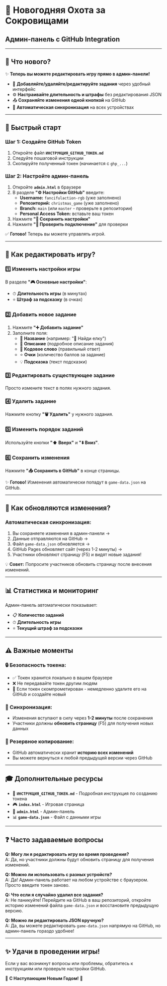 # 🎄 Новогодняя Охота за Сокровищами
## Админ-панель с GitHub Integration

---

## 🎯 Что нового?

✨ **Теперь вы можете редактировать игру прямо в админ-панели!**

- 📝 **Добавляйте/удаляйте/редактируйте задания** через удобный интерфейс
- ⚙️ **Настраивайте длительность и штрафы** без редактирования JSON
- 📤 **Сохраняйте изменения одной кнопкой** на GitHub
- 🔄 **Автоматическая синхронизация** на всех устройствах

---

## 🚀 Быстрый старт

### Шаг 1: Создайте GitHub Token

1. Откройте файл **`ИНСТРУКЦИЯ_GITHUB_TOKEN.md`**
2. Следуйте пошаговой инструкции
3. Скопируйте полученный токен (начинается с `ghp_...`)

### Шаг 2: Настройте админ-панель

1. Откройте **`admin.html`** в браузере
2. В разделе **"⚙️ Настройки GitHub"** введите:
   - **Username:** `fancifulaction-rgb` (уже заполнено)
   - **Репозиторий:** `christmas_game` (уже заполнено)
   - **Branch:** `main` (или `master` - проверьте в репозитории)
   - **Personal Access Token:** вставьте ваш токен
3. Нажмите **"💾 Сохранить настройки"**
4. Нажмите **"🔌 Проверить подключение"** для проверки

✅ **Готово!** Теперь вы можете управлять игрой.

---

## 📝 Как редактировать игру?

### 1️⃣ Изменить настройки игры

В разделе **"🎮 Основные настройки"**:
- ⏱ **Длительность игры** (в минутах)
- ⭐ **Штраф за подсказку** (в очках)

### 2️⃣ Добавить новое задание

1. Нажмите **"➕ Добавить задание"**
2. Заполните поля:
   - 🎯 **Название** (например: "🎄 Найди елку")
   - 📝 **Описание** (подробное описание задания)
   - 🔑 **Кодовое слово** (правильный ответ)
   - ⭐ **Очки** (количество баллов за задание)
   - 💡 **Подсказка** (текст подсказки)

### 3️⃣ Редактировать существующее задание

Просто измените текст в полях нужного задания.

### 4️⃣ Удалить задание

Нажмите кнопку **"🗑 Удалить"** у нужного задания.

### 5️⃣ Изменить порядок заданий

Используйте кнопки **"⬆️ Вверх"** и **"⬇️ Вниз"**.

### 6️⃣ Сохранить изменения

Нажмите **"📤 Сохранить в GitHub"** в конце страницы.

✨ **Готово!** Изменения автоматически попадут в `game-data.json` на GitHub.

---

## 🔄 Как обновляются изменения?

### Автоматическая синхронизация:

1. Вы сохраняете изменения в админ-панели →
2. Данные отправляются на GitHub →
3. Файл `game-data.json` обновляется →
4. GitHub Pages обновляет сайт (через 1-2 минуты) →
5. Участники обновляют страницу (F5) и видят новые задания!

💡 **Совет:** Попросите участников обновить страницу после внесения изменений.

---

## 📊 Статистика и мониторинг

Админ-панель автоматически показывает:

- 📋 **Количество заданий**
- ⏱ **Длительность игры**
- ⭐ **Текущий штраф за подсказки**

---

## ⚠️ Важные моменты

### 🔒 Безопасность токена:

- ✅ Токен хранится локально в вашем браузере
- ❌ Не передавайте токен другим людям
- 🚨 Если токен скомпрометирован - немедленно удалите его на GitHub и создайте новый

### 🔄 Синхронизация:

- Изменения вступают в силу через **1-2 минуты** после сохранения
- Участники должны **обновить страницу** (F5) для получения новых данных

### 💾 Резервное копирование:

- GitHub автоматически хранит **историю всех изменений**
- Вы можете вернуться к любой предыдущей версии через GitHub

---

## 🎓 Дополнительные ресурсы

- 📖 **`ИНСТРУКЦИЯ_GITHUB_TOKEN.md`** - Подробная инструкция по созданию токена
- 🎮 **`index.html`** - Игровая страница
- 🔧 **`admin.html`** - Админ-панель
- 📊 **`game-data.json`** - Файл с данными игры

---

## ❓ Часто задаваемые вопросы

**Q: Могу ли я редактировать игру во время проведения?**  
A: Да, но участники должны будут обновить страницу для получения изменений.

**Q: Можно ли использовать с разных устройств?**  
A: Да! Админ-панель работает на любом устройстве с браузером. Просто введите токен заново.

**Q: Что если я случайно удалил все задания?**  
A: Не паникуйте! Перейдите на GitHub в ваш репозиторий, откройте историю изменений файла `game-data.json` и восстановите предыдущую версию.

**Q: Можно ли редактировать JSON вручную?**  
A: Да, вы можете редактировать `game-data.json` напрямую на GitHub, но админ-панель гораздо удобнее!

---

## ✨ Удачи в проведении игры!

Если у вас возникнут вопросы или проблемы, обратитесь к инструкциям или проверьте настройки GitHub.

🎄 **С Наступающим Новым Годом!** 🎄
